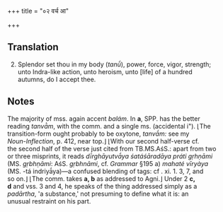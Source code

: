 +++
title = "०२ वर्च आ"

+++
## Translation
2. Splendor set thou in my body (*tanū́*), power, force, vigor, strength;  
unto Indra-like action, unto heroism, unto \[life\] of a hundred  
autumns, do I accept thee.

## Notes
The majority of mss. again accent *balám*. In **a**, SPP. has the better  
reading *tanvā̀m*, with the comm. and a single ms. (accidental i"). ⌊The  
transition-form ought probably to be oxytone, *tanvā́m:* see my  
*Noun-Inflection*, p. 412, near top.⌋ ⌊With our second half-verse cf.  
the second half of the verse just cited from TB.MS.AśS.: apart from two  
or three misprints, it reads *dīrghāyutvā́ya śatáśāradāya práti gṛhṇāmi*  
(MS. *gṛbhṇāmi*: AśS. *gṛbhnāmi*, cf. *Grammar* §195 a) *mahaté vīryàya*  
(MS. -tá indriyā́ya)—a confused blending of tags: cf . xi. 1. 3, 7, and  
so on.⌋ ⌊The comm. takes **a, b** as addressed to Agni.⌋ Under 2 **c,  
d** and vss. 3 and 4, he speaks of the thing addressed simply as a  
*padārtha*, 'a substance,' not presuming to define what it is: an  
unusual restraint on his part.
